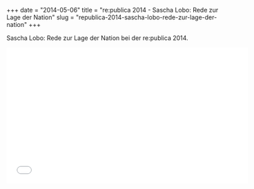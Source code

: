 +++
date = "2014-05-06"
title = "re:publica 2014 - Sascha Lobo: Rede zur Lage der Nation"
slug = "republica-2014-sascha-lobo-rede-zur-lage-der-nation"
+++

Sascha Lobo: Rede zur Lage der Nation bei der re:publica 2014.
<!--more-->
<iframe width="560" height="315" src="//www.youtube.com/embed/3hbEWOTI5MI" frameborder="0" allowfullscreen></iframe>
